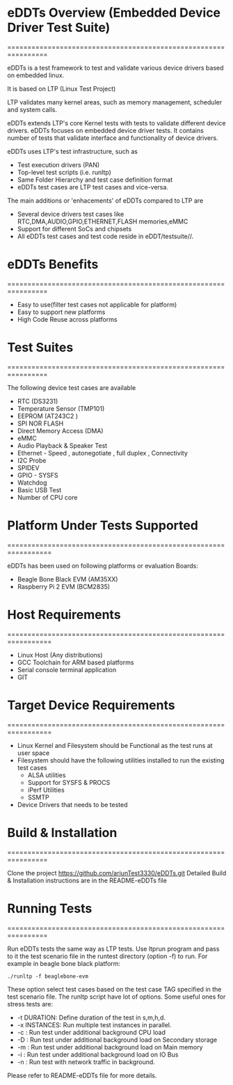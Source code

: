 # eDDTs Overview (Embedded Device Driver Test Suite) #

================================================================

eDDTs is a test framework to test and validate various device drivers 
based on embedded linux.

It is based on LTP (Linux Test Project)

LTP validates many kernel areas, such as memory management, scheduler 
and system calls. 

eDDTs extends LTP's core Kernel tests with tests to validate different 
device drivers. eDDTs focuses on embedded device driver tests. It contains 
number of tests that validate interface and functionality of device drivers.

eDDTs uses LTP's test infrastructure, such as

* Test execution drivers (PAN)
* Top-level test scripts (i.e. runltp)
* Same Folder Hierarchy and test case definition format
* eDDTs test cases are LTP test cases and vice-versa.

The main additions or 'enhacements' of eDDTs compared to LTP are

* Several device drivers test cases like RTC,DMA,AUDIO,GPIO,ETHERNET,FLASH memories,eMMC
* Support for different SoCs and chipsets
* All eDDTs test cases and test code reside in eDDT/testsuite/<platform-name-evm>/.
 
# eDDTs Benefits #

================================================================

* Easy to use(filter test cases not applicable for platform)
* Easy to support new platforms
* High Code Reuse across platforms

# Test Suites #

================================================================

The following device test cases are available 

* RTC (DS3231)
* Temperature Sensor (TMP101)
* EEPROM (AT243C2 )
* SPI NOR FLASH
* Direct Memory Access (DMA)
* eMMC
* Audio Playback & Speaker Test
* Ethernet - Speed , autonegotiate , full duplex , Connectivity
* I2C Probe
* SPIDEV
* GPIO - SYSFS
* Watchdog
* Basic USB Test
* Number of CPU core

# Platform Under Tests Supported #

=================================================================

eDDTs has been used on following platforms or evaluation Boards:

* Beagle Bone Black EVM (AM35XX)
* Raspberry Pi 2 EVM (BCM2835)

# Host Requirements #

=================================================================

* Linux Host (Any distributions) 
* GCC Toolchain for ARM based platforms
* Serial console terminal application
* GIT

# Target Device Requirements #

=================================================================

* Linux Kernel and Filesystem should be Functional as the test runs at user space
* Filesystem should have the following utilities installed to run the existing test cases
	- ALSA utilities
	- Support for SYSFS & PROCS
	- iPerf Utilities
	- SSMTP 
* Device Drivers that needs to be tested

# Build & Installation #

================================================================

Clone the project
	https://github.com/arjunTest3330/eDDTs.git
	Detailed Build & Installation instructions are in the README-eDDTs file
	
# Running Tests #

================================================================

Run eDDTs tests the same way as LTP tests. Use ltprun program and pass to it the test scenario 
file in the runtest directory (option -f) to run. For example in beagle bone black platform:

	./runltp -f beaglebone-evm 

These option select test cases based on the test case TAG specified in the test scenario file.
The runltp script have lot of options. Some useful ones for stress tests are:
* -t DURATION: Define duration of the test in s,m,h,d.
* -x INSTANCES: Run multiple test instances in parallel.
* -c <options>: Run test under additional background CPU load
* -D <options>: Run test under additional background load on Secondary storage
* -m <options>: Run test under additional background load on Main memory
* -i <options>: Run test under additional background load on IO Bus
* -n          : Run test with network traffic in background.

Please refer to README-eDDTs file for more details.

